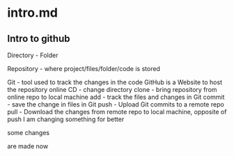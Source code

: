 # intro.md

## Intro to github


Directory - Folder

Repository - where project/files/folder/code is stored

Git - tool used to track the changes in the code
GitHub is a Website to host the repository online
CD - change directory
clone - bring repository from online repo to local machine
add -  track the files and changes in Git
commit - save the change in files in Git
push - Upload Git commits to a remote repo
pull - Download the changes from remote repo to local machine, opposite of push
I am changing something for better

some changes

are made now